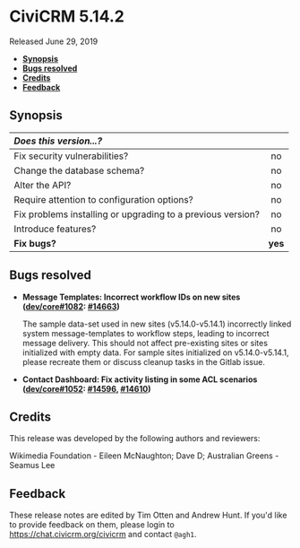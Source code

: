 # CiviCRM 5.14.2

Released June 29, 2019

- **[Synopsis](#synopsis)**
- **[Bugs resolved](#bugs)**
- **[Credits](#credits)**
- **[Feedback](#feedback)**

## <a name="synopsis"></a>Synopsis

| *Does this version...?*                                         |         |
|:--------------------------------------------------------------- |:-------:|
| Fix security vulnerabilities?                                   |   no    |
| Change the database schema?                                     |   no    |
| Alter the API?                                                  |   no    |
| Require attention to configuration options?                     |   no    |
| Fix problems installing or upgrading to a previous version?     |   no    |
| Introduce features?                                             |   no    |
| **Fix bugs?**                                                   | **yes** |

## <a name="bugs"></a>Bugs resolved

- **Message Templates: Incorrect workflow IDs on new sites ([dev/core#1082](https://lab.civicrm.org/dev/core/issues/1082): [#14663](https://github.com/civicrm/civicrm-core/pull/14663))**

    The sample data-set used in new sites (v5.14.0-v5.14.1) incorrectly linked
    system message-templates to workflow steps, leading to incorrect message
    delivery. This should not affect pre-existing sites or sites initialized
    with empty data. For sample sites initialized on v5.14.0-v5.14.1, please
    recreate them or discuss cleanup tasks in the Gitlab issue.

- **Contact Dashboard: Fix activity listing in some ACL scenarios  ([dev/core#1052](https://lab.civicrm.org/dev/core/issues/1052): [#14596](https://github.com/civicrm/civicrm-core/pull/14596), [#14610](https://github.com/civicrm/civicrm-core/pull/14610))**

## <a name="credits"></a>Credits

This release was developed by the following authors and reviewers:

Wikimedia Foundation - Eileen McNaughton; Dave D; Australian Greens - Seamus Lee

## <a name="feedback"></a>Feedback

These release notes are edited by Tim Otten and Andrew Hunt.  If you'd like to
provide feedback on them, please login to https://chat.civicrm.org/civicrm and
contact `@agh1`.
